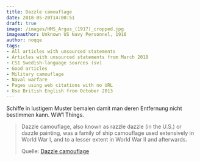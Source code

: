 ```yaml
---
title: Dazzle camouflage
date: 2018-05-20T14:00:51
draft: true
image: /images/HMS_Argus_(1917)_cropped.jpg
imageauthor: Unknown US Navy Personnel, 1918
author: noqqe
tags:
- All articles with unsourced statements
- Articles with unsourced statements from March 2018
- CS1 Swedish-language sources (sv)
- Good articles
- Military camouflage
- Naval warfare
- Pages using web citations with no URL
- Use British English from October 2013
---
```


Schiffe in lustigem Muster bemalen damit man deren Entfernung nicht bestimmen
kann. WW1 Things.

> Dazzle camouflage, also known as razzle dazzle (in the U.S.) or dazzle
> painting, was a family of ship camouflage used extensively in World War I, and
> to a lesser extent in World War II and afterwards.
>
> Quelle: [Dazzle camouflage](https://en.wikipedia.org/wiki/Dazzle_camouflage)
